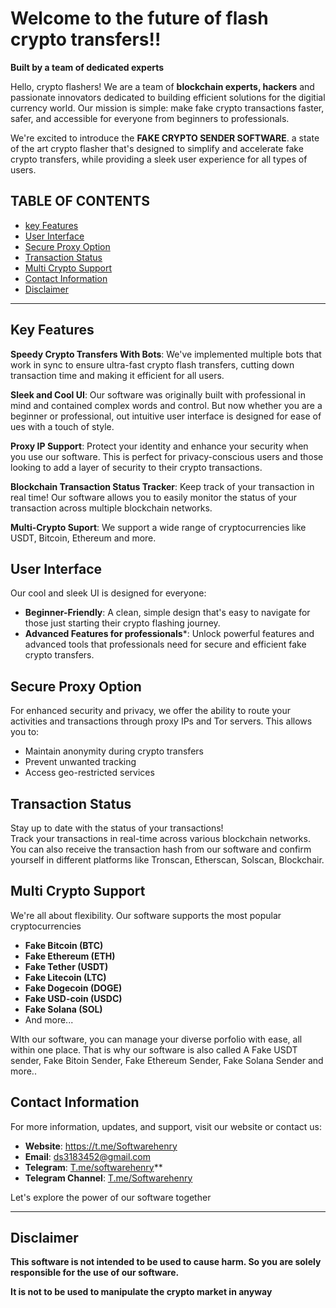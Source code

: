 # Welcome to the future of flash crypto transfers!!

**Built by a team of dedicated experts**

Hello, crypto flashers! We are a team of **blockchain experts, hackers** and passionate innovators dedicated to building efficient solutions for the digitial currency world. Our mission is simple: make fake crypto transactions faster, safer, and accessible for everyone from beginners to professionals.

We're excited to introduce the **FAKE CRYPTO SENDER SOFTWARE**. a state of the art crypto flasher that's designed to simplify and accelerate fake crypto transfers, while providing a sleek user experience for all types of users.

## TABLE OF CONTENTS
- [key Features](#key-features)
- [User Interface](#user-interface)
- [Secure Proxy Option](#secure-proxy-option)
- [Transaction Status](#transaction-status)
- [Multi Crypto Support](#multi-crypto-support)
- [Contact Information](#contact-information)
- [Disclaimer](#disclaimer)



---

## Key Features

**Speedy Crypto Transfers With Bots**: We've implemented multiple bots that work in sync to ensure ultra-fast crypto flash transfers, cutting down transaction time and making it efficient for all users.

**Sleek and Cool UI**: Our software was originally built with professional in mind and contained complex words and control. But now whether you are a beginner or professional, out intuitive user interface is designed for ease of ues with a touch of style.

**Proxy IP Support**: Protect your identity and enhance your security when you use our software. This is perfect for privacy-conscious users and those looking to add a layer of security to their crypto transactions.

**Blockchain Transaction Status Tracker**: Keep track of your transaction in real time! Our software allows you to easily monitor the status of your transaction across multiple blockchain networks.

**Multi-Crypto Suport**: We support a wide range of cryptocurrencies like USDT, Bitcoin, Ethereum and more.


## User Interface

Our cool and sleek UI is designed for everyone:

- **Beginner-Friendly**: A clean, simple design that's easy to navigate for those just starting their crypto flashing journey.
- **Advanced Features for professionals***: Unlock powerful features and advanced tools that professionals need for secure and efficient fake crypto transfers.



## Secure Proxy Option

  For enhanced security and privacy, we offer the ability to route your activities and transactions through proxy IPs and Tor servers. This allows you to:

  - Maintain anonymity during crypto transfers
  - Prevent unwanted tracking
  - Access geo-restricted services
 
## Transaction Status

Stay up to date with the status of your transactions!  
Track your transactions in real-time across various blockchain networks. You can also receive the transaction hash from our software and confirm yourself in different platforms like Tronscan, Etherscan, Solscan, Blockchair.

## Multi Crypto Support

We're all about flexibility. Our software supports the most popular cryptocurrencies

- **Fake Bitcoin (BTC)**
- **Fake Ethereum (ETH)**
- **Fake Tether (USDT)**
- **Fake Litecoin (LTC)**
- **Fake Dogecoin (DOGE)**
- **Fake USD-coin (USDC)**
- **Fake Solana (SOL)**
- And more...

WIth our software, you can manage your diverse porfolio with ease, all within one place. That is why our software is also called A Fake USDT sender, Fake Bitoin Sender, Fake Ethereum Sender, Fake Solana Sender and more..


## Contact Information

For more information, updates, and support, visit our website or contact us:

- **Website**: https://t.me/Softwarehenry
- **Email**: ds3183452@gmail.com
- **Telegram**: [T.me/softwarehenry](https://t.me/Softwarehenry)**
- **Telegram Channel**: [T.me/Softwarehenry](https://t.me/Softwarehenry)

Let's explore the power of our software together


-----------


## Disclaimer

**This software is not intended to be used to cause harm. So you are solely responsible for the use of our software.**

**It is not to be used to manipulate the crypto market in anyway**
